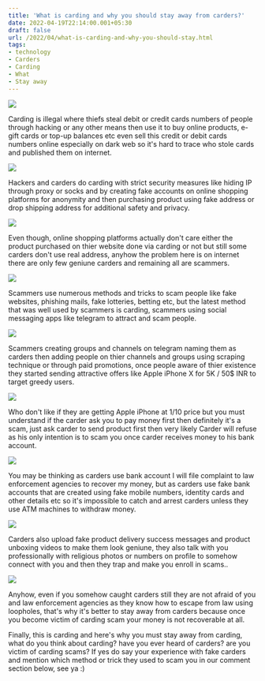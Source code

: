 ```yaml
---
title: 'What is carding and why you should stay away from carders?'
date: 2022-04-19T22:14:00.001+05:30
draft: false
url: /2022/04/what-is-carding-and-why-you-should-stay.html
tags: 
- technology
- Carders
- Carding
- What
- Stay away
---
```


 [![](https://lh3.googleusercontent.com/-3QUXhNiv070/Yl7m4-oUXEI/AAAAAAAAKUg/Mja_Lqomfn4h87oq4T2yE96nqjoBIA7uQCNcBGAsYHQ/s1600/1650386656286298-0.png)](https://lh3.googleusercontent.com/-3QUXhNiv070/Yl7m4-oUXEI/AAAAAAAAKUg/Mja_Lqomfn4h87oq4T2yE96nqjoBIA7uQCNcBGAsYHQ/s1600/1650386656286298-0.png) 

  

Carding is illegal where thiefs steal debit or credit cards numbers of people through hacking or any other means then use it to buy online products, e-gift cards or top-up balances etc even sell this credit or debit cards numbers online especially on dark web so it's hard to trace who stole cards and published them on internet.

  

 [![](https://lh3.googleusercontent.com/-1v21FLhp8wM/Yl7q8Cl1n9I/AAAAAAAAKVA/PZHiW4XX2-Al7Qv5Wvs0e5DaIHFYlEjewCNcBGAsYHQ/s1600/1650387691201269-0.png)](https://lh3.googleusercontent.com/-1v21FLhp8wM/Yl7q8Cl1n9I/AAAAAAAAKVA/PZHiW4XX2-Al7Qv5Wvs0e5DaIHFYlEjewCNcBGAsYHQ/s1600/1650387691201269-0.png) 

  

Hackers and carders do carding with strict security measures like hiding IP through proxy or socks and by creating fake accounts on online shopping platforms for anonymity and then purchasing product using fake address or drop shipping address for additional safety and privacy.

  

 [![](https://lh3.googleusercontent.com/-1UzpHsxJCxQ/Yl7m2Bxg9AI/AAAAAAAAKUY/GiQDdRCZZvwengMp9r3ftgi6N_kPJynqACNcBGAsYHQ/s1600/1650386637306881-2.png)](https://lh3.googleusercontent.com/-1UzpHsxJCxQ/Yl7m2Bxg9AI/AAAAAAAAKUY/GiQDdRCZZvwengMp9r3ftgi6N_kPJynqACNcBGAsYHQ/s1600/1650386637306881-2.png) 

  

Even though, online shopping platforms actually don't care either the product purchased on thier website done via carding or not but still some carders don't use real address, anyhow the problem here is on internet there are only few geniune carders and remaining all are scammers.

  

 [![](https://lh3.googleusercontent.com/-GbBg4KK0LHU/Yl7q6tqci0I/AAAAAAAAKU8/8s3I_XQ2ugkLAYIXnG-QW4MNp4wZk6FJgCNcBGAsYHQ/s1600/1650387687372945-1.png)](https://lh3.googleusercontent.com/-GbBg4KK0LHU/Yl7q6tqci0I/AAAAAAAAKU8/8s3I_XQ2ugkLAYIXnG-QW4MNp4wZk6FJgCNcBGAsYHQ/s1600/1650387687372945-1.png) 

  

Scammers use numerous methods and tricks to scam people like fake websites, phishing mails, fake lotteries, betting etc, but the latest method that was well used by scammers is carding, scammers using social messaging apps like telegram to attract and scam people.

  

 [![](https://lh3.googleusercontent.com/-X-y35agujTg/Yl7mzNDGEXI/AAAAAAAAKUU/635DYXAoZG82Qpz70hM-Y7Nh4vpzg7VNQCNcBGAsYHQ/s1600/1650386632840841-3.png)](https://lh3.googleusercontent.com/-X-y35agujTg/Yl7mzNDGEXI/AAAAAAAAKUU/635DYXAoZG82Qpz70hM-Y7Nh4vpzg7VNQCNcBGAsYHQ/s1600/1650386632840841-3.png) 

  

Scammers creating groups and channels on telegram naming them as carders then adding people on thier channels and groups using scraping technique or through paid promotions, once people aware of thier existence they started sending attractive offers like Apple iPhone X for 5K / 50$ INR to target greedy users.

  

 [![](https://lh3.googleusercontent.com/-s2cMys-ys4o/Yl7myC2yV-I/AAAAAAAAKUQ/MJLyWMguwtoHot-8EYI35JEocPLsNfPmwCNcBGAsYHQ/s1600/1650386625222606-4.png)](https://lh3.googleusercontent.com/-s2cMys-ys4o/Yl7myC2yV-I/AAAAAAAAKUQ/MJLyWMguwtoHot-8EYI35JEocPLsNfPmwCNcBGAsYHQ/s1600/1650386625222606-4.png) 

  

Who don't like if they are getting Apple iPhone at 1/10 price but you must understand if the carder ask you to pay money first then definitely it's a scam, just ask carder to send product first then very likely Carder will refuse as his only intention is to scam you once carder receives money to his bank account.

  

 [![](https://lh3.googleusercontent.com/-qUrUHxx-PAk/Yl7q5Wo72CI/AAAAAAAAKU4/wPDQZFq7sgQKDlrVxHzmySpVaPMETPFhQCNcBGAsYHQ/s1600/1650387680413497-2.png)](https://lh3.googleusercontent.com/-qUrUHxx-PAk/Yl7q5Wo72CI/AAAAAAAAKU4/wPDQZFq7sgQKDlrVxHzmySpVaPMETPFhQCNcBGAsYHQ/s1600/1650387680413497-2.png) 

  

You may be thinking as carders use bank account I will file complaint to law enforcement agencies to recover my money, but as carders use fake bank accounts that are created using fake mobile numbers, identity cards and other details etc so it's impossible to catch and arrest carders unless they use ATM machines to withdraw money.

  

 [![](https://lh3.googleusercontent.com/-winJFYbtTU8/Yl7mr80lNdI/AAAAAAAAKUI/6MO1QMZk4tk-8_ox8KT6VtwR71eDWC3egCNcBGAsYHQ/s1600/1650386602776117-6.png)](https://lh3.googleusercontent.com/-winJFYbtTU8/Yl7mr80lNdI/AAAAAAAAKUI/6MO1QMZk4tk-8_ox8KT6VtwR71eDWC3egCNcBGAsYHQ/s1600/1650386602776117-6.png) 

  

Carders also upload fake product delivery success messages and product unboxing videos to make them look geniune, they also talk with you professionally with religious photos or numbers on profile to somehow connect with you and then they trap and make you enroll in scams..

  

 [![](https://lh3.googleusercontent.com/-qSqqisca2mA/Yl7mqtXr-gI/AAAAAAAAKUE/akYxzsdmjEQOxEmqlbn4iZOf57jzV4hKQCNcBGAsYHQ/s1600/1650386587807710-7.png)](https://lh3.googleusercontent.com/-qSqqisca2mA/Yl7mqtXr-gI/AAAAAAAAKUE/akYxzsdmjEQOxEmqlbn4iZOf57jzV4hKQCNcBGAsYHQ/s1600/1650386587807710-7.png) 

  

Anyhow, even if you somehow caught carders still they are not afraid of you and law enforcement agencies as they know how to escape from law using loopholes, that's why it's better to stay away from carders because once you become victim of carding scam your money is not recoverable at all.

  

Finally, this is carding and here's why you must stay away from carding, what do you think about carding? have you ever heard of carders? are you victim of carding scams? If yes do say your experience with fake carders and mention which method or trick they used to scam you in our comment section below, see ya :)